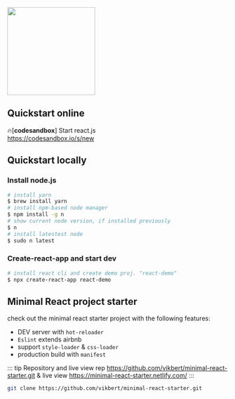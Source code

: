 <img class="page__header" src="https://upload.wikimedia.org/wikipedia/commons/thumb/a/a7/React-icon.svg/640px-React-icon.svg.png" width="200"/>

## Quickstart online

🔥[**codesandbox**] Start react.js <br>
<https://codesandbox.io/s/new>

## Quickstart locally

### Install node.js

```bash
# install yarn
$ brew install yarn
# install npm-based node manager
$ npm install -g n
# show current node version, if installed previously
$ n
# install latestest node
$ sudo n latest

```

### Create-react-app and start dev

```bash
# install react cli and create demo proj. "react-demo"
$ npx create-react-app react-demo
```

## Minimal React project starter

check out the minimal react starter project with the following features:

- DEV server with `hot-reloader`
- `Eslint` extends airbnb
- support `style-loader` & `css-loader`
- production build with `manifest`

::: tip Repository and live view
rep <https://github.com/vikbert/minimal-react-starter.git> & live view <https://minimal-react-starter.netlify.com/>
:::

```bash
git clone https://github.com/vikbert/minimal-react-starter.git
```
